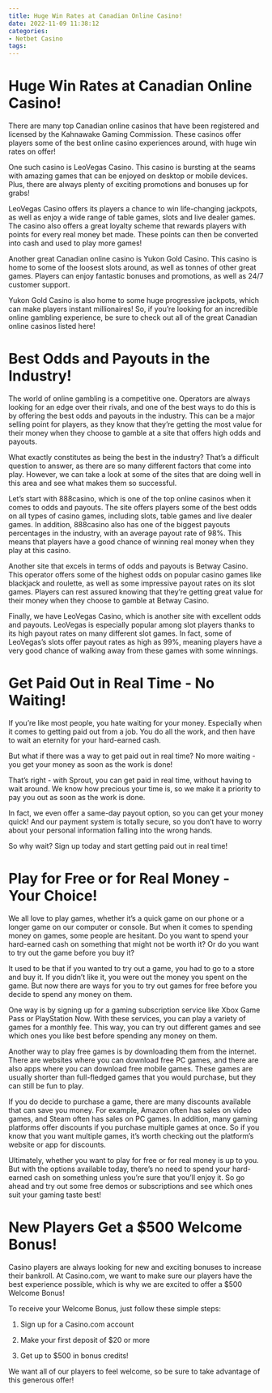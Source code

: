 ```yaml
---
title: Huge Win Rates at Canadian Online Casino!
date: 2022-11-09 11:38:12
categories:
- Netbet Casino
tags:
---
```



#  Huge Win Rates at Canadian Online Casino!

There are many top Canadian online casinos that have been registered and licensed by the Kahnawake Gaming Commission. These casinos offer players some of the best online casino experiences around, with huge win rates on offer!

One such casino is LeoVegas Casino. This casino is bursting at the seams with amazing games that can be enjoyed on desktop or mobile devices. Plus, there are always plenty of exciting promotions and bonuses up for grabs!

LeoVegas Casino offers its players a chance to win life-changing jackpots, as well as enjoy a wide range of table games, slots and live dealer games. The casino also offers a great loyalty scheme that rewards players with points for every real money bet made. These points can then be converted into cash and used to play more games!

Another great Canadian online casino is Yukon Gold Casino. This casino is home to some of the loosest slots around, as well as tonnes of other great games. Players can enjoy fantastic bonuses and promotions, as well as 24/7 customer support.

Yukon Gold Casino is also home to some huge progressive jackpots, which can make players instant millionaires! So, if you’re looking for an incredible online gambling experience, be sure to check out all of the great Canadian online casinos listed here!

#  Best Odds and Payouts in the Industry!

The world of online gambling is a competitive one. Operators are always looking for an edge over their rivals, and one of the best ways to do this is by offering the best odds and payouts in the industry. This can be a major selling point for players, as they know that they’re getting the most value for their money when they choose to gamble at a site that offers high odds and payouts.

What exactly constitutes as being the best in the industry? That’s a difficult question to answer, as there are so many different factors that come into play. However, we can take a look at some of the sites that are doing well in this area and see what makes them so successful.

Let’s start with 888casino, which is one of the top online casinos when it comes to odds and payouts. The site offers players some of the best odds on all types of casino games, including slots, table games and live dealer games. In addition, 888casino also has one of the biggest payouts percentages in the industry, with an average payout rate of 98%. This means that players have a good chance of winning real money when they play at this casino.

Another site that excels in terms of odds and payouts is Betway Casino. This operator offers some of the highest odds on popular casino games like blackjack and roulette, as well as some impressive payout rates on its slot games. Players can rest assured knowing that they’re getting great value for their money when they choose to gamble at Betway Casino.

Finally, we have LeoVegas Casino, which is another site with excellent odds and payouts. LeoVegas is especially popular among slot players thanks to its high payout rates on many different slot games. In fact, some of LeoVegas’s slots offer payout rates as high as 99%, meaning players have a very good chance of walking away from these games with some winnings.

#  Get Paid Out in Real Time - No Waiting!

If you’re like most people, you hate waiting for your money. Especially when it comes to getting paid out from a job. You do all the work, and then have to wait an eternity for your hard-earned cash.

But what if there was a way to get paid out in real time? No more waiting - you get your money as soon as the work is done!

That’s right - with Sprout, you can get paid in real time, without having to wait around. We know how precious your time is, so we make it a priority to pay you out as soon as the work is done.

In fact, we even offer a same-day payout option, so you can get your money quick! And our payment system is totally secure, so you don’t have to worry about your personal information falling into the wrong hands.

So why wait? Sign up today and start getting paid out in real time!

#  Play for Free or for Real Money - Your Choice!

We all love to play games, whether it’s a quick game on our phone or a longer game on our computer or console. But when it comes to spending money on games, some people are hesitant. Do you want to spend your hard-earned cash on something that might not be worth it? Or do you want to try out the game before you buy it?

It used to be that if you wanted to try out a game, you had to go to a store and buy it. If you didn’t like it, you were out the money you spent on the game. But now there are ways for you to try out games for free before you decide to spend any money on them.

One way is by signing up for a gaming subscription service like Xbox Game Pass or PlayStation Now. With these services, you can play a variety of games for a monthly fee. This way, you can try out different games and see which ones you like best before spending any money on them.

Another way to play free games is by downloading them from the internet. There are websites where you can download free PC games, and there are also apps where you can download free mobile games. These games are usually shorter than full-fledged games that you would purchase, but they can still be fun to play.

If you do decide to purchase a game, there are many discounts available that can save you money. For example, Amazon often has sales on video games, and Steam often has sales on PC games. In addition, many gaming platforms offer discounts if you purchase multiple games at once. So if you know that you want multiple games, it’s worth checking out the platform’s website or app for discounts.

Ultimately, whether you want to play for free or for real money is up to you. But with the options available today, there’s no need to spend your hard-earned cash on something unless you’re sure that you’ll enjoy it. So go ahead and try out some free demos or subscriptions and see which ones suit your gaming taste best!

#  New Players Get a $500 Welcome Bonus!

Casino players are always looking for new and exciting bonuses to increase their bankroll. At Casino.com, we want to make sure our players have the best experience possible, which is why we are excited to offer a $500 Welcome Bonus!

To receive your Welcome Bonus, just follow these simple steps:

1. Sign up for a Casino.com account

2. Make your first deposit of $20 or more

3. Get up to $500 in bonus credits!

We want all of our players to feel welcome, so be sure to take advantage of this generous offer!